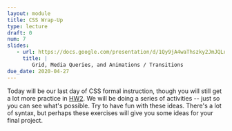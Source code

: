 ```yaml
---
layout: module
title: CSS Wrap-Up
type: lecture
draft: 0
num: 7
slides:
   - url: https://docs.google.com/presentation/d/1Qy9jA4waThszky2JmJQLuJNU-mImagR7XWn2hvIBs0Q/edit?usp=sharing
     title: |
        Grid, Media Queries, and Animations / Transitions
due_date: 2020-04-27
---
```


Today will be our last day of CSS formal instruction, though you will still get a lot more practice in [HW2](../assignments/hw2). We will be doing a series of activities -- just so you can see what's possible. Try to have fun with these ideas. There's a lot of syntax, but perhaps these exercises will give you some ideas for your final project.